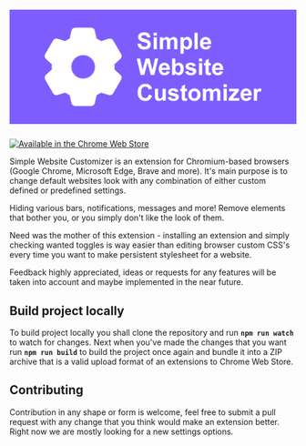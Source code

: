 # ![Simple Website Customizer](assets/marquee-promo.png)

[![Available in the Chrome Web Store](assets/services/chrome-web-store.png)](https://chromewebstore.google.com/detail/simple-website-customizer/lggklkfbhcbpdighlgjicacbddhjabni)

Simple Website Customizer is an extension for Chromium-based browsers (Google Chrome, Microsoft Edge, Brave and more). It's main purpose is to change default websites look with any combination of either custom defined or predefined settings.

Hiding various bars, notifications, messages and more! Remove elements that bother you, or you simply don't like the look of them.

Need was the mother of this extension - installing an extension and simply checking wanted toggles is way easier than editing browser custom CSS's every time you want to make persistent stylesheet for a website.

Feedback highly appreciated, ideas or requests for any features will be taken into account and maybe implemented in the near future.

## Build project locally
To build project locally you shall clone the repository and run **`npm run watch`** to watch for changes. Next when you've made the changes that you want run **`npm run build`** to build the project once again and bundle it into a ZIP archive that is a valid upload format of an extensions to Chrome Web Store.

## Contributing
Contribution in any shape or form is welcome, feel free to submit a pull request with any change that you think would make an extension better. Right now we are mostly looking for a new settings options.
